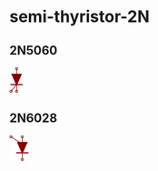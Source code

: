 # semi-thyristor-2N

## 2N5060
![2N5060__1__1](images/semi-thyristor-2N__2N5060__1__1.png?raw=true) 

## 2N6028
![2N6028__1__1](images/semi-thyristor-2N__2N6028__1__1.png?raw=true) 

